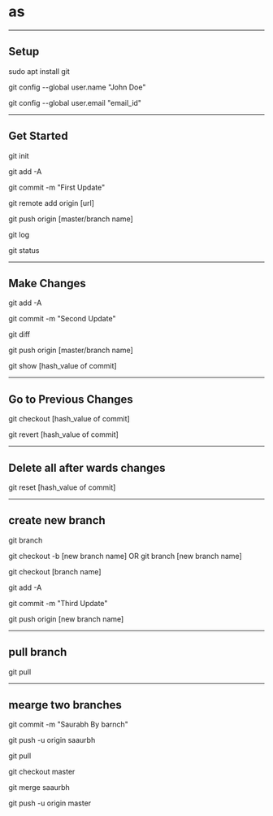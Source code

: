 # as

-------
Setup
-------

sudo apt install git

git config --global user.name "John Doe"

git config --global user.email "email_id"

------
Get Started
------
git init

git add -A

git commit -m "First Update"

git remote add origin [url]

git push origin [master/branch name]

git log

git status

-------
Make Changes
-------

git add -A

git commit -m "Second Update"

git diff

git push origin [master/branch name]

git show  [hash_value of commit]

---------
Go to Previous Changes
---------

git checkout [hash_value of commit]

git revert [hash_value of commit]

----------
Delete all after wards changes
-----------

git reset [hash_value of commit]

------------
create new branch
------------

git branch

git checkout -b [new branch name]         OR      git branch [new branch name]

git checkout [branch name]

git add -A

git commit -m "Third Update"

git push origin [new branch name]


------------
pull branch
------------

git pull

------------
mearge two branches
------------

 git commit -m "Saurabh By barnch"
   
 git push -u origin saaurbh
   
 git pull
   
 git checkout master
   
 git merge saaurbh
   
 git push -u origin master

